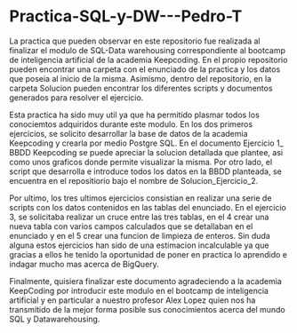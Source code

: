 # Practica-SQL-y-DW---Pedro-T
La practica que pueden observar en este repositorio fue realizada al finalizar el modulo de SQL-Data warehousing correspondiente al bootcamp de inteligencia artificial de la academia Keepcoding. En el propio repositorio pueden encontrar una carpeta con el enunciado de la practica y los datos que poseia al inicio de la misma. Asimismo, dentro del repositorio, en la carpeta Solucion pueden encontrar los diferentes scripts y documentos generados para resolver el ejercicio. 

Esta practica ha sido muy util ya que ha permitido plasmar todos los conociemtos adquiridos durante este modulo. En los dos primeros ejercicios, se solicito desarrollar la base de datos de la academia Keepcoding y crearla por medio Postgre SQL. En el documento Ejercicio 1_ BBDD Keepcoding se puede apreciar la solucion detallada que plantee, asi como unos graficos donde permite visualizar la misma. Por otro lado, el script que desarrolla e introduce todos los datos en la BBDD planteada, se encuentra en el repositiorio bajo el nombre de Solucion_Ejercicio_2.

Por ultimo, los tres ultimos ejercicios consistian en realizar una serie de scripts con los datos contenidos en las tablas del enunciado. En el ejercicio 3, se solicitaba realizar un cruce entre las tres tablas, en el 4 crear una nueva tabla con varios campos calculados que se detallaban en el enunciado y en el 5 crear una funcion de limpieza de enteros. Sin duda alguna estos ejercicios han sido de una estimacion incalculable ya que gracias a ellos he tenido la oportunidad de poner en practica lo aprendido e indagar mucho mas acerca de BigQuery. 

Finalmente, quisiera finalizar este documento agradeciendo a la academia KeepCoding por introducir este modulo en el bootcamp de inteligencia artificial y en particular a nuestro profesor Alex Lopez quien nos ha transmitido de la mejor forma posible sus conocimientos acerca del mundo SQL y Datawarehousing.





